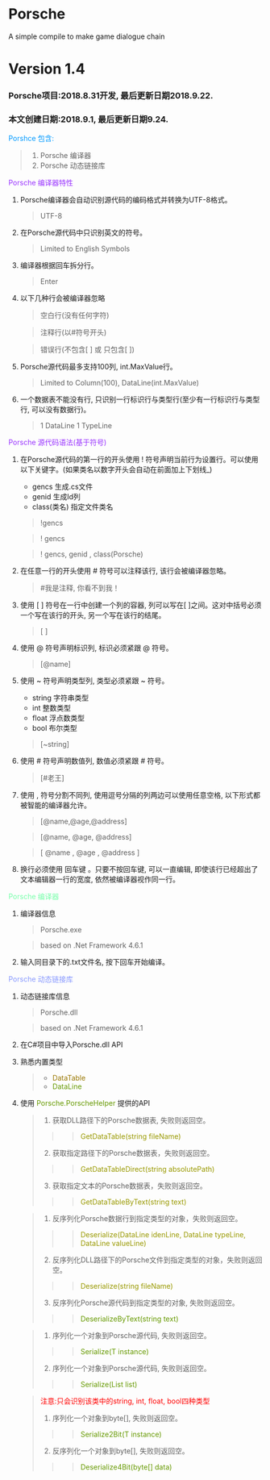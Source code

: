 # Porsche

A simple compile to make game dialogue chain

# Version 1.4

### Porsche项目:2018.8.31开发, 最后更新日期2018.9.22.

### 本文创建日期:2018.9.1, 最后更新日期9.24.

<font color=#0099ff>Porshce 包含:</font>
  > 1. Porsche 编译器
  > 2. Porsche 动态链接库

<font color=#9933ff>Porsche 编译器特性</font>

1. Porsche编译器会自动识别源代码的编码格式并转换为UTF-8格式。
   > UTF-8
2. 在Porsche源代码中只识别英文的符号。
   > Limited to English Symbols

3. 编译器根据回车拆分行。
   > Enter

3. 以下几种行会被编译器忽略
   > 空白行(没有任何字符)

   > 注释行(以#符号开头)
   
   > 错误行(不包含[ ] 或 只包含[ ])

3. Porsche源代码最多支持100列, int.MaxValue行。
   > Limited to Column(100), DataLine(int.MaxValue)

4. 一个数据表不能没有行, 只识别一行标识行与类型行(至少有一行标识行与类型行, 可以没有数据行)。
   > 1 DataLine 1 TypeLine

<font color=#9933ff>Porsche 源代码语法(基于符号)</font>

1. 在Porsche源代码的第一行的开头使用 ! 符号声明当前行为设置行。可以使用以下关键字。(如果类名以数字开头会自动在前面加上下划线_)
   - gencs     生成.cs文件
   - genid  生成Id列
   - class(类名) 指定文件类名
   > !gencs
   
   > ! gencs

   > ! gencs, genid , class(Porsche)

2. 在任意一行的开头使用 # 符号可以注释该行, 该行会被编译器忽略。
   > #我是注释, 你看不到我！

1. 使用 [ ] 符号在一行中创建一个列的容器, 列可以写在[ ]之间。这对中括号必须一个写在该行的开头, 另一个写在该行的结尾。
   > [ ]

2. 使用 @ 符号声明标识列, 标识必须紧跟 @ 符号。
   > [@name]

4. 使用 ~ 符号声明类型列, 类型必须紧跟 ~ 符号。
   - string 字符串类型
   - int    整数类型
   - float  浮点数类型
   - bool   布尔类型
   > [~string]

3. 使用 # 符号声明数值列, 数值必须紧跟 # 符号。
   > [#老王]

5. 使用 , 符号分割不同列, 使用逗号分隔的列两边可以使用任意空格, 以下形式都被智能的编译器允许。
   > [@name,@age,@address]

   > [@name, @age, @address]

   > [ @name , @age , @address ]

7. 换行必须使用 回车键 。只要不按回车键, 可以一直编辑, 即使该行已经超出了文本编辑器一行的宽度, 依然被编译器视作同一行。

<font color=#77ffaa>Porsche 编译器</font>
1. 编译器信息
   > Porsche.exe

   > based on .Net Framework 4.6.1

2. 输入同目录下的.txt文件名, 按下回车开始编译。

<font color=#8899ff>Porsche 动态链接库</font>
1. 动态链接库信息
   > Porsche.dll

   > based on .Net Framework 4.6.1

2. 在C#项目中导入Porsche.dll API

3. 熟悉内置类型
   > - <font color=#9977>DataTable</font>
   > - <font color=#6699>DataLine</font>

4. 使用<font color=#6699> Porsche.PorscheHelper </font>提供的API
   > 1. 获取DLL路径下的Porsche数据表, 失败则返回空。
   >>> <font color=#9999>GetDataTable(string fileName)</font>
   > 2. 获取指定路径下的Porsche数据表，失败则返回空。
   >>> <font color=#9999>GetDataTableDirect(string absolutePath)</font>
   > 3. 获取指定文本的Porsche数据表，失败则返回空。
   >>> <font color=#9999>GetDataTableByText(string text)</font>

   > 1. 反序列化Porsche数据行到指定类型的对象，失败则返回空。
   >>> <font color=#9999>Deserialize(DataLine idenLine, DataLine typeLine, DataLine valueLine)</font>
   > 2. 反序列化DLL路径下的Porsche文件到指定类型的对象，失败则返回空。
   >>> <font color=#9999>Deserialize(string fileName)</font>
   > 3. 反序列化Porsche源代码到指定类型的对象, 失败则返回空。
   >>> <font color=#6699>DeserializeByText(string text)</font>

   > 1. 序列化一个对象到Porsche源代码, 失败则返回空。
   >>> <font color=#6699>Serialize(T instance)</font>
   > 2. 序列化一个对象到Porsche源代码, 失败则返回空。
   >>> <font color=#6699>Serialize(List<T> list)</font>

   > <font color="red">注意:只会识别该类中的string, int, float, bool四种类型</font>
   > 1. 序列化一个对象到byte[], 失败则返回空。
   >>> <font color=#6699>Serialize2Bit(T instance)</font>
   > 2. 反序列化一个对象到byte[], 失败则返回空。
   >>> <font color=#6699>Deserialize4Bit(byte[] data)</font>